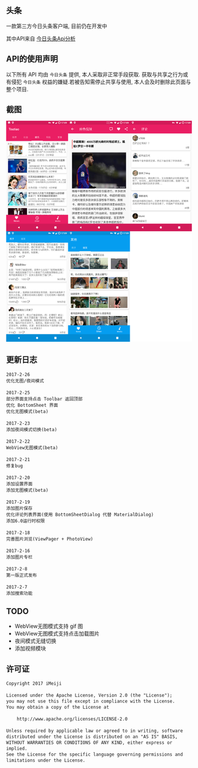 ## 头条
一款第三方今日头条客户端, 目前仍在开发中

其中API来自 [今日头条Api分析](https://github.com/iMeiji/Toutiao/wiki/%E4%BB%8A%E6%97%A5%E5%A4%B4%E6%9D%A1Api%E5%88%86%E6%9E%90)


## API的使用声明
以下所有 API 均由 `今日头条` 提供, 本人采取非正常手段获取. 获取与共享之行为或有侵犯 `今日头条` 权益的嫌疑.若被告知需停止共享与使用, 本人会及时删除此页面与整个项目.

## 截图
<img src="/art/1.jpg"/>

## 更新日志
```
2017-2-26
优化无图/夜间模式

2017-2-25
部分界面支持点击 Toolbar 返回顶部
优化 BottomSheet 界面
优化无图模式(beta)

2017-2-23
添加夜间模式切换(beta)

2017-2-22
WebView无图模式(beta)

2017-2-21
修复bug

2017-2-20
添加设置界面
添加无图模式(beta)

2017-2-19
添加图片保存
优化评论列表界面(使用 BottomSheetDialog 代替 MaterialDialog)
添加6.0运行时权限

2017-2-18
完善图片浏览(ViewPager + PhotoView)

2017-2-16
添加图片专栏

2017-2-8
第一版正式发布

2017-2-7
添加搜索功能
```

## TODO
- WebView无图模式支持 gif 图
- WebView无图模式支持点击加载图片
- 夜间模式无缝切换
- 添加视频模块

## 许可证
```
Copyright 2017 iMeiji

Licensed under the Apache License, Version 2.0 (the "License");
you may not use this file except in compliance with the License.
You may obtain a copy of the License at

    http://www.apache.org/licenses/LICENSE-2.0

Unless required by applicable law or agreed to in writing, software
distributed under the License is distributed on an "AS IS" BASIS,
WITHOUT WARRANTIES OR CONDITIONS OF ANY KIND, either express or implied.
See the License for the specific language governing permissions and
limitations under the License.
```